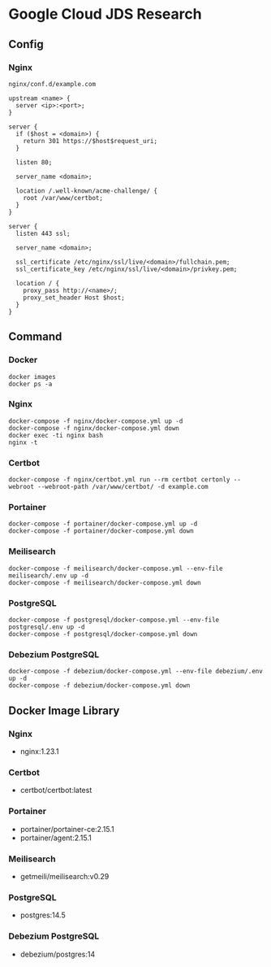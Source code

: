 # Google Cloud JDS Research

## Config

### Nginx

`nginx/conf.d/example.com`

```
upstream <name> {
  server <ip>:<port>;
}

server {
  if ($host = <domain>) {
    return 301 https://$host$request_uri;
  }

  listen 80;

  server_name <domain>;

  location /.well-known/acme-challenge/ {
    root /var/www/certbot;
  }
}

server {
  listen 443 ssl;

  server_name <domain>;

  ssl_certificate /etc/nginx/ssl/live/<domain>/fullchain.pem;
  ssl_certificate_key /etc/nginx/ssl/live/<domain>/privkey.pem;

  location / {
    proxy_pass http://<name>/;
    proxy_set_header Host $host;
  }
}
```

## Command

### Docker

```
docker images
docker ps -a
```

### Nginx

```
docker-compose -f nginx/docker-compose.yml up -d
docker-compose -f nginx/docker-compose.yml down
docker exec -ti nginx bash
nginx -t
```

### Certbot

```
docker-compose -f nginx/certbot.yml run --rm certbot certonly --webroot --webroot-path /var/www/certbot/ -d example.com
```

### Portainer

```
docker-compose -f portainer/docker-compose.yml up -d
docker-compose -f portainer/docker-compose.yml down
```

### Meilisearch

```
docker-compose -f meilisearch/docker-compose.yml --env-file meilisearch/.env up -d
docker-compose -f meilisearch/docker-compose.yml down
```

### PostgreSQL

```
docker-compose -f postgresql/docker-compose.yml --env-file postgresql/.env up -d
docker-compose -f postgresql/docker-compose.yml down
```

### Debezium PostgreSQL

```
docker-compose -f debezium/docker-compose.yml --env-file debezium/.env up -d
docker-compose -f debezium/docker-compose.yml down
```

## Docker Image Library

### Nginx

- nginx:1.23.1

### Certbot

- certbot/certbot:latest

### Portainer

- portainer/portainer-ce:2.15.1
- portainer/agent:2.15.1

### Meilisearch

- getmeili/meilisearch:v0.29

### PostgreSQL

- postgres:14.5

### Debezium PostgreSQL

- debezium/postgres:14
